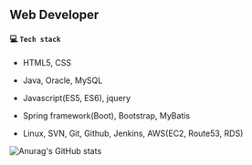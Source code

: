 ## Web Developer

#### :computer: ​`Tech stack`

* HTML5, CSS

* Java, Oracle, MySQL

* Javascript(ES5, ES6), jquery

* Spring framework(Boot), Bootstrap, MyBatis

* Linux, SVN, Git, Github, Jenkins, AWS(EC2, Route53, RDS)

![Anurag's GitHub stats](https://github-readme-stats.vercel.app/api?username=eeesnghyun&show_icons=true&theme=apprentice)

